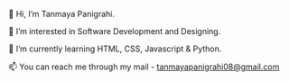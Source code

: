👋 Hi, I’m Tanmaya Panigrahi.

👀 I’m interested in Software Development and Designing.

🌱 I’m currently learning HTML, CSS, Javascript & Python.

📫 You can reach me through my mail - tanmayapanigrahi08@gmail.com
